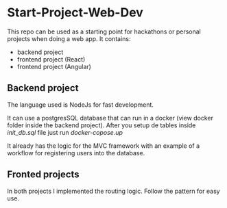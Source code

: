 # Start-Project-Web-Dev

This repo can be used as a starting point for hackathons or personal projects when doing a web app. 
It contains:
* backend project
* frontend project (React)
* frontend project (Angular)

## Backend project

The language used is NodeJs for fast development.

It can use a postgresSQL database that can run in a docker (view docker folder inside the backend project). After you setup de tables inside *init_db.sql* file just run *docker-copose.up*

It already has the logic for the MVC framework with an example of a workflow for registering users into the database.

## Fronted projects

In both projects I implemented the routing logic. Follow the pattern for easy use.
